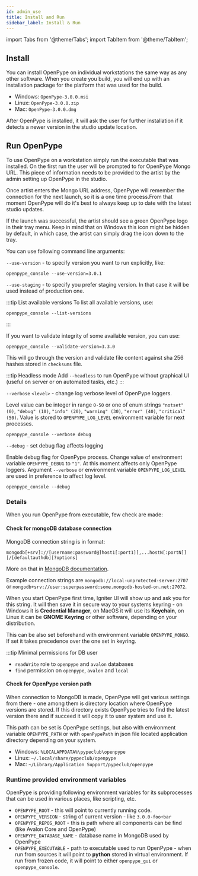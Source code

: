```yaml
---
id: admin_use
title: Install and Run 
sidebar_label: Install & Run
---
```


import Tabs from '@theme/Tabs';
import TabItem from '@theme/TabItem';


## Install

You can install OpenPype on individual workstations the same way as any other software. 
When you create you build, you will end up with an installation package for the platform 
that was used for the build.

- Windows: `OpenPype-3.0.0.msi`
- Linux: `OpenPype-3.0.0.zip`
- Mac: `OpenPype-3.0.0.dmg`

After OpenPype is installed, it will ask the user for further installation if it detects a
newer version in the studio update location.

## Run OpenPype

To use OpenPype on a workstation simply run the executable that was installed.
On the first run the user will be prompted to for OpenPype Mongo URL. 
This piece of information needs to be provided to the artist by the admin setting 
up OpenPype in the studio.

Once artist enters the Mongo URL address, OpenPype will remember the connection for the 
next launch, so it is a one time process.From that moment OpenPype will do it's best to 
always keep up to date with the latest studio updates. 

If the launch was successful, the artist should see a green OpenPype logo in their
tray menu. Keep in mind that on Windows this icon might be hidden by default, in which case,
the artist can simply drag the icon down to the tray.

You can use following command line arguments:

`--use-version` - to specify version you want to run explicitly, like:
```shell
openpype_console --use-version=3.0.1
```

`--use-staging` - to specify you prefer staging version. In that case it will be used instead of production one.

:::tip List available versions
To list all available versions, use:

```shell
openpype_console --list-versions
```
:::

If you want to validate integrity of some available version, you can use:

```shell
openpype_console --validate-version=3.3.0
```

This will go through the version and validate file content against sha 256 hashes
stored in `checksums` file.

:::tip Headless mode
Add `--headless` to run OpenPype without graphical UI (useful on server or on automated tasks, etc.)
:::

`--verbose` `<level>` - change log verbose level of OpenPype loggers.

Level value can be integer in range `0-50` or one of enum strings `"notset" (0)`, `"debug" (10)`, `"info" (20)`, `"warning" (30)`, `"error" (40)`, `"critical" (50)`. Value is stored to `OPENPYPE_LOG_LEVEL` environment variable for next processes.

```shell
openpype_console --verbose debug
```

`--debug` - set debug flag affects logging

Enable debug flag for OpenPype process. Change value of environment variable `OPENPYPE_DEBUG` to `"1"`. At this moment affects only OpenPype loggers. Argument `--verbose` or environment variable `OPENPYPE_LOG_LEVEL` are used in preference to affect log level.

```shell
openpype_console --debug
```

### Details
When you run OpenPype from executable, few check are made: 

#### Check for mongoDB database connection
MongoDB connection string is in format:
```shell
mongodb[+srv]://[username:password@]host1[:port1][,...hostN[:portN]][/[defaultauthdb][?options]
```
More on that in [MongoDB documentation](https://docs.mongodb.com/manual/reference/connection-string/).

Example connection strings are `mongodb://local-unprotected-server:2707` or
`mongodb+srv://user:superpassword:some.mongodb-hosted-on.net:27072`.

When you start OpenPype first time, Igniter UI will show up and ask you for this string. It will then
save it in secure way to your systems keyring - on Windows it is **Credential Manager**, on MacOS it will use its
**Keychain**, on Linux it can be **GNOME Keyring** or other software, depending on your distribution.

This can be also set beforehand with environment variable `OPENPYPE_MONGO`. If set it takes precedence
over the one set in keyring.

:::tip Minimal permissions for DB user
- `readWrite` role to `openpype` and `avalon` databases
- `find` permission on `openpype`, `avalon` and `local`
  
#### Check for OpenPype version path
When connection to MongoDB is made, OpenPype will get various settings from there - one among them is
directory location where OpenPype versions are stored. If this directory exists OpenPype tries to
find the latest version there and if succeed it will copy it to user system and use it.

This path can be set is OpenPype settings, but also with environment variable `OPENPYPE_PATH` or with
`openPypePath` in json file located application directory depending on your system.

- Windows: `%LOCALAPPDATA%\pypeclub\openpype`
- Linux: `~/.local/share/pypeclub/openpype`
- Mac: `~/Library/Application Support/pypeclub/openpype`

### Runtime provided environment variables
OpenPype is providing following environment variables for its subprocesses that can be used
in various places, like scripting, etc.

- `OPENPYPE_ROOT` - this will point to currently running code. 
- `OPENPYPE_VERSION` - string of current version - like `3.0.0-foo+bar`
- `OPENPYPE_REPOS_ROOT` - this is path where all components can be find (like Avalon Core and OpenPype)
- `OPENPYPE_DATABASE_NAME` - database name in MongoDB used by OpenPype
- `OPENPYPE_EXECUTABLE` - path to executable used to run OpenPype - when run from sources it will point
to **python** stored in virtual environment. If run from frozen code, it will point to either `openpype_gui` or
  `openpype_console`.
